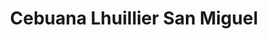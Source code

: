 ---
title: "Cebuana Lhuillier San Miguel"
url: /tarlac/cebuana-lhuillier-san-miguel/
shop: pawnbroker
---
